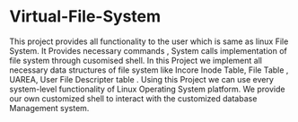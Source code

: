 # Virtual-File-System
This project provides all functionality to the user which is same as linux File System.
It Provides necessary commands , System calls implementation of file system through cusomised shell.
In this Project we implement all necessary data structures of file system like Incore Inode Table, File Table , UAREA, User File  Descripter table .
Using this Project we can use every system-level functionality of Linux Operating System platform.
We provide our own customized shell to interact with the customized database 
Management system.
